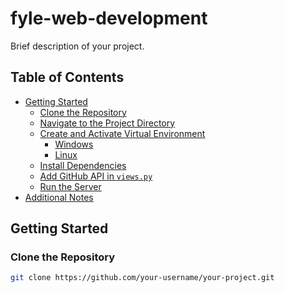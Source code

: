 # fyle-web-development

Brief description of your project.

## Table of Contents

- [Getting Started](#getting-started)
  - [Clone the Repository](#clone-the-repository)
  - [Navigate to the Project Directory](#navigate-to-the-project-directory)
  - [Create and Activate Virtual Environment](#create-and-activate-virtual-environment)
    - [Windows](#windows)
    - [Linux](#linux)
  - [Install Dependencies](#install-dependencies)
  - [Add GitHub API in `views.py`](#add-github-api-in-views.py)
  - [Run the Server](#run-the-server)
- [Additional Notes](#additional-notes)

## Getting Started

### Clone the Repository

```bash
git clone https://github.com/your-username/your-project.git

